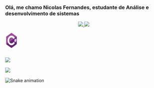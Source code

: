 ### Olá, me chamo Nicolas Fernandes, estudante de Análise e desenvolvimento de sistemas

<div align="center">
  <a href="https://github.com/NicolasFernandes25">
  <img height="180em" src="https://github-readme-stats.vercel.app/api?username=NicolasFernandes25&show_icons=true&theme=dracula&include_all_commits=true&count_private=true"/>
  <img height="180em" src="https://github-readme-stats.vercel.app/api/top-langs/?username=NicolasFernandes25&layout=compact&langs_count=7&theme=dracula"/>
</div>
<div style="display: inline_block"><br>
    <img align="center" alt="nico-Csharp" height="50" width="40" src="https://raw.githubusercontent.com/devicons/devicon/master/icons/csharp/csharp-original.svg">
</div> 
  
  ##
  
  </div> 
   <a href="https://instagram.com/nicolas_25f" target="_blank"><img src="https://img.shields.io/badge/-Instagram-%23E4405F?style=for-the-badge&logo=instagram&logoColor=white" target="_blank"></a>
   
   <a href="https://www.linkedin.com/in/nicolas-fernandes-448043192/" target="_blank"><img src="https://img.shields.io/badge/-LinkedIn-%230077B5?style=for-the-badge&logo=linkedin&logoColor=white" target="_blank">
   </a> 
   
   ![Snake animation](https://github.com/nicolasfernandes25/nicolasfernandes25/blob/output/github-contribution-grid-snake.svg)
 
</div>
  
  
